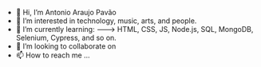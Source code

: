 - 👋 Hi, I’m Antonio Araujo Pavão
- 👀 I’m interested in technology, music, arts, and people. 
- 🌱 I’m currently learning:
---> HTML, CSS, JS, Node.js, SQL, MongoDB, Selenium, Cypress, and so on.
- 💞️ I’m looking to collaborate on 
- 📫 How to reach me ...

<!---
antoniopavao/antoniopavao is a ✨ special ✨ repository because its `README.md` (this file) appears on your GitHub profile.
You can click the Preview link to take a look at your changes.
--->
